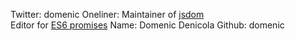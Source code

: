 Twitter: domenic
Oneliner: Maintainer of <a href='https://github.com/tmpvar/jsdom' target='_blank'>jsdom</a><br/>Editor for <a href='https://github.com/domenic/promises-unwrapping' target='_blank'>ES6 promises</a>
Name: Domenic Denicola
Github: domenic